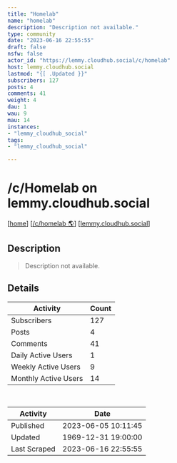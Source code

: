 ```yaml
---
title: "Homelab" 
name: "homelab"
description: "Description not available."
type: community
date: "2023-06-16 22:55:55"
draft: false
nsfw: false
actor_id: "https://lemmy.cloudhub.social/c/homelab"
host: lemmy.cloudhub.social
lastmod: "{[ .Updated }}"
subscribers: 127
posts: 4
comments: 41
weight: 4
dau: 1
wau: 9
mau: 14
instances:
- "lemmy_cloudhub_social"
tags: 
- "lemmy_cloudhub_social"

---
```


# /c/Homelab on lemmy.cloudhub.social

[[home](/)]
[[/c/homelab 🌎](https://lemmy.cloudhub.social/c/homelab)]
[[lemmy.cloudhub.social](/instances/lemmy_cloudhub_social)]


## Description 

<blockquote class="description">
Description not available.
</blockquote>


## Details

| Activity | Count  |
|----------------------|---|
| Subscribers          | 127 |
| Posts                | 4  |
| Comments             | 41  |
| Daily Active Users   | 1  |
| Weekly Active Users  | 9  |
| Monthly Active Users | 14  |

<br>

| Activity | Date |
|----------------------|---|
| Published            | 2023-06-05 10:11:45 |
| Updated              | 1969-12-31 19:00:00 |
| Last Scraped         | 2023-06-16 22:55:55 |
